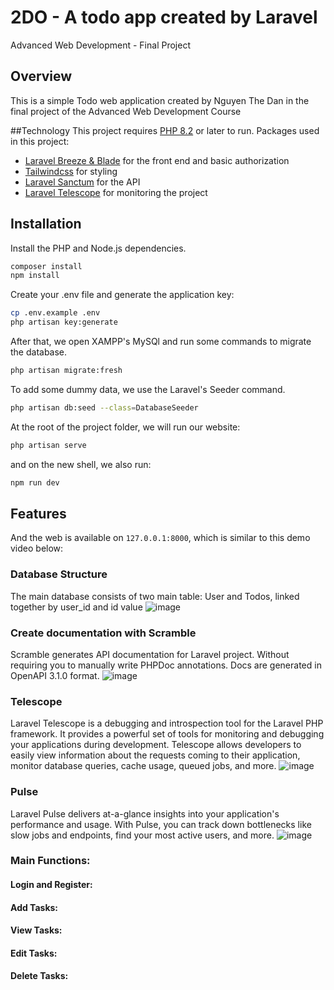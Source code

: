 # 2DO - A todo app created by Laravel
Advanced Web Development - Final Project

## Overview
This is a simple Todo web application created by Nguyen The Dan in the final project of the Advanced Web Development Course

##Technology
This project requires [PHP 8.2](https://windows.php.net/download#php-8.2) or later to run.
Packages used in this project:
- [Laravel Breeze & Blade](https://laravel.com/docs/10.x/starter-kits#breeze-and-blade) for the front end and basic authorization
- [Tailwindcss](https://tailwindcss.com/) for styling
- [Laravel Sanctum](https://laravel.com/docs/10.x/sanctum) for the API
- [Laravel Telescope](https://laravel.com/docs/10.x/telescope) for monitoring the project

## Installation

Install the PHP and Node.js dependencies.

```sh
composer install
npm install
```

Create your .env file and generate the application key:

```sh
cp .env.example .env
php artisan key:generate
```

After that, we open XAMPP's MySQl and run some commands to migrate the database.

```sh
php artisan migrate:fresh
```

To add some dummy data, we use the Laravel's Seeder command.

```sh
php artisan db:seed --class=DatabaseSeeder
```

At the root of the project folder, we will run our website:

```sh
php artisan serve
```

and on the new shell, we also run:
```sh
npm run dev
```
## Features
And the web is available on `127.0.0.1:8000`, which is similar to this demo video below:

### Database Structure
The main database consists of two main table: User and Todos, linked together by user_id and id value
![image](https://github.com/MikeJoester/laravel-todo-app/assets/74175443/99e13518-3a43-4bd6-b5bf-64f6b9cc2868)


### Create documentation with Scramble
Scramble generates API documentation for Laravel project. Without requiring you to manually write PHPDoc annotations. Docs are generated in OpenAPI 3.1.0 format.
![image](https://github.com/MikeJoester/laravel-todo-app/assets/74175443/93205a53-e196-4021-9c18-7c34ca7b060b)

### Telescope
Laravel Telescope is a debugging and introspection tool for the Laravel PHP framework. It provides a powerful set of tools for monitoring and debugging your applications during development. Telescope allows developers to easily view information about the requests coming to their application, monitor database queries, cache usage, queued jobs, and more.
![image](https://github.com/MikeJoester/laravel-todo-app/assets/74175443/32da95ae-0265-4317-8743-d43701a1c638)


### Pulse
Laravel Pulse delivers at-a-glance insights into your application's performance and usage. With Pulse, you can track down bottlenecks like slow jobs and endpoints, find your most active users, and more.
![image](https://github.com/MikeJoester/laravel-todo-app/assets/74175443/47962ab6-a5d1-4302-baa0-55654ae3b84d)

### Main Functions:
#### Login and Register:
#### Add Tasks:
#### View Tasks:
#### Edit Tasks:
#### Delete Tasks:

